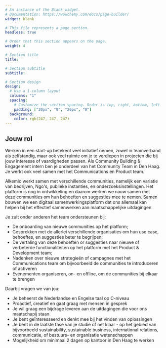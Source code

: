 ```yaml
---
# An instance of the Blank widget.
# Documentation: https://wowchemy.com/docs/page-builder/
widget: blank

# This file represents a page section.
headless: true

# Order that this section appears on the page.
weight: 4

# Section title
title: 

# Section subtitle
subtitle: 

# Section design
design:
  # Use a 1-column layout
  columns: "1"
  spacing:
    # Customize the section spacing. Order is top, right, bottom, left.
    padding: ["20px", "0", "20px", "0"]
  background:
    color: rgb(247, 247, 247)
---
```

<h2 class="text-center"> Jouw rol </h2>
Werken in een start-up betekent veel initiatief nemen, zowel in teamverband als zelfstandig, maar ook veel ruimte om je te verdiepen in projecten die bij jouw interesse of vaardigheden passen. Als Community Building & Engagement intern ben je onderdeel van het Community Team in Den Haag. Je werkt ook veel samen met het Communications en Product team. 

Alkemio werkt samen met verschillende communities, namelijk een variatie van bedrijven, Ngo's, publieke instanties, en onderzoeksinstellingen. Het platform is nog in ontwikkeling en daarom werken we nauw samen met deze communities om hun behoeften en suggesties mee te nemen. Samen bouwen we een digitaal samenwerkingsplatform dat ons allemaal kan helpen bij het effectief samenwerken aan maatschappelijke uitdagingen.  

Je zult onder anderen het team ondersteunen bij: 
* De onboarding van nieuwe communities op het platform; 
* Gesprekken met de allerlei verschillende organisaties om hun use case, behoeftes, en suggesties beter te begrijpen; 
* De vertaling van deze behoeften or suggesties naar nieuwe of verbeterde functionaliteiten op het platform met het Product & Development team; 
* Nadenken over nieuwe strategieën of campagnes met het Communications team om bijvoorbeeld de communities te introduceren of activeren 
* Evenementen organiseren, on- en offline, om de communities bij elkaar te brengen 

Daarbij vragen we van jou: 
* Je beheerst de Nederlandse en Engelse taal op C-niveau 
* Proactief, creatief en gaat graag met mensen in gesprek 
* Je wil graag een bijdrage leveren aan de uitdagingen die voor ons maatschapij staan 
* Je bent geïnteresseerd en denkt mee bij het vinden van oplossingen 
* Je bent in de laatste fase van je studie of net klaar - op het gebied van bijvoorbeeld sustainability, sustainable business, international relations, communicatie, of bestuurs- en organisatie wetenschappen 
* Mogelijkheid om minimaal 2 dagen op kantoor in Den Haag te werken 